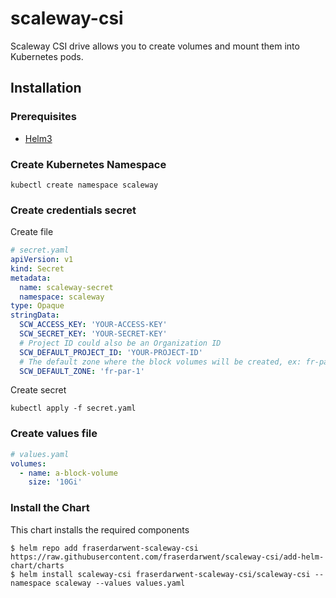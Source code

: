 # scaleway-csi

Scaleway CSI drive allows you to create volumes and mount them into Kubernetes pods.

## Installation

### Prerequisites

- [Helm3](https://helm.sh/docs/intro/quickstart/#install-helm)

### Create Kubernetes Namespace

```shell
kubectl create namespace scaleway
```

### Create credentials secret

Create file

```yaml
# secret.yaml
apiVersion: v1
kind: Secret
metadata:
  name: scaleway-secret
  namespace: scaleway
type: Opaque
stringData:
  SCW_ACCESS_KEY: 'YOUR-ACCESS-KEY'
  SCW_SECRET_KEY: 'YOUR-SECRET-KEY'
  # Project ID could also be an Organization ID
  SCW_DEFAULT_PROJECT_ID: 'YOUR-PROJECT-ID'
  # The default zone where the block volumes will be created, ex: fr-par-1
  SCW_DEFAULT_ZONE: 'fr-par-1'
```

Create secret

```shell
kubectl apply -f secret.yaml
```

### Create values file

```yaml
# values.yaml
volumes:
  - name: a-block-volume
    size: '10Gi'
```

### Install the Chart

This chart installs the required components

```shell
$ helm repo add fraserdarwent-scaleway-csi https://raw.githubusercontent.com/fraserdarwent/scaleway-csi/add-helm-chart/charts
$ helm install scaleway-csi fraserdarwent-scaleway-csi/scaleway-csi --namespace scaleway --values values.yaml
```
